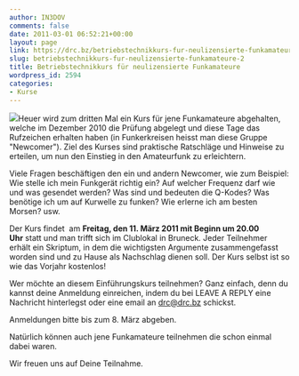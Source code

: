 ```yaml
---
author: IN3DOV
comments: false
date: 2011-03-01 06:52:21+00:00
layout: page
link: https://drc.bz/betriebstechnikkurs-fur-neulizensierte-funkamateure-2/
slug: betriebstechnikkurs-fur-neulizensierte-funkamateure-2
title: Betriebstechnikkurs für neulizensierte Funkamateure
wordpress_id: 2594
categories:
- Kurse
---
```


![](https://drc.bz/wp-content/uploads/2011/03/bildl.bmp)Heuer wird zum dritten Mal ein Kurs für jene Funkamateure abgehalten, welche im Dezember 2010 die Prüfung abgelegt und diese Tage das Rufzeichen erhalten haben (in Funkerkreisen heisst man diese Gruppe "Newcomer"). Ziel des Kurses sind praktische Ratschläge und Hinweise zu erteilen, um nun den Einstieg in den Amateurfunk zu erleichtern.

Viele Fragen beschäftigen den ein und andern Newcomer, wie zum Beispiel: Wie stelle ich mein Funkgerät richtig ein? Auf welcher Frequenz darf wie und was gesendet werden? Was sind und bedeuten die Q-Kodes? Was benötige ich um auf Kurwelle zu funken? Wie erlerne ich am besten Morsen? usw.

Der Kurs findet  am **Freitag, den 11. März 2011 mit Beginn um 20.00 Uhr** statt und man trifft sich im Clublokal in Bruneck. Jeder Teilnehmer erhält ein Skriptum, in dem die wichtigsten Argumente zusammengefasst worden sind und zu Hause als Nachschlag dienen soll. Der Kurs selbst ist so wie das Vorjahr kostenlos!

Wer möchte an diesem Einführungskurs teilnehmen? Ganz einfach, denn du kannst deine Anmeldung einreichen, indem du bei LEAVE A REPLY eine Nachricht hinterlegst oder eine email an [drc@drc.bz](mailto:drc@drc.bz) schickst.

Anmeldungen bitte bis zum 8. März abgeben.

Natürlich können auch jene Funkamateure teilnehmen die schon einmal dabei waren.

Wir freuen uns auf Deine Teilnahme.
